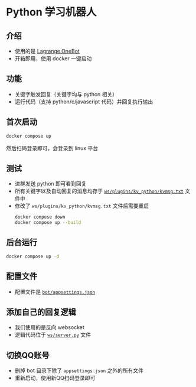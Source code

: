 # Python 学习机器人

## 介绍
- 使用的是 [Lagrange.OneBot](https://github.com/LagrangeDev/Lagrange.Core)
- 开箱即用，使用 docker 一键启动

## 功能
- 关键字触发回复（关键字均与 python 相关）
- 运行代码（支持 python/c/javascript 代码）并回复执行输出

## 首次启动
```bash
docker compose up
```

然后扫码登录即可，会登录到 linux 平台

## 测试
- 进群发送 python 即可看到回复
- 所有关键字以及自动回复的消息均存于 [`ws/plugins/kv_python/kvmsg.txt`](ws/plugins/kv_python/kvmsg.txt) 文件中
- 修改了 `ws/plugins/kv_python/kvmsg.txt` 文件后需要重启
    ```bash
    docker compose down
    docker compose up --build
    ```

## 后台运行
```bash
docker compose up -d
```

## 配置文件
- 配置文件是 [`bot/appsettings.json`](bot/appsettings.json)

## 添加自己的回复逻辑
- 我们使用的是反向 websocket
- 逻辑代码位于 [`ws/server.py`](ws/server.py) 文件

## 切换QQ账号
- 删掉 bot 目录下除了 `appsettings.json` 之外的所有文件
- 重新启动，使用新QQ扫码登录即可
